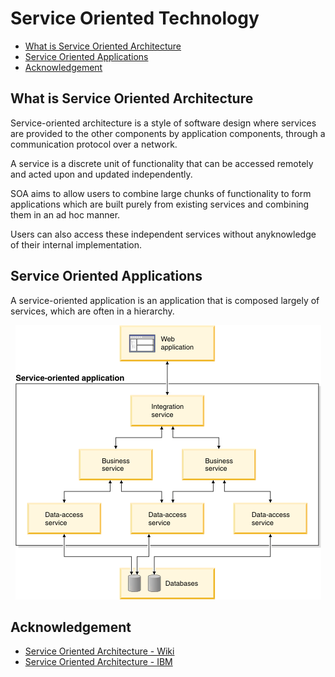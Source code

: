 # Service Oriented Technology

- [What is Service Oriented Architecture](#what-is-service-oriented-architecture)
- [Service Oriented Applications](#service-oriented-applications)
- [Acknowledgement](#acknowledgement)

## What is Service Oriented Architecture

Service-oriented architecture is a style of software design where services are provided to the other components by application components, through a communication protocol over a network.

A service is a discrete unit of functionality that can be accessed remotely and acted upon and updated independently.

SOA aims to allow users to combine large chunks of functionality to form applications which are built purely from existing services and combining them in an ad hoc manner.

Users can also access these independent services without anyknowledge of their internal implementation.

## Service Oriented Applications

A service-oriented application is an application that is composed largely of services, which are often in a hierarchy.

<p align="center">
    <img src='../img/sot.soa.gif'>
</p>

## Acknowledgement

- [Service Oriented Architecture - Wiki][Wikipedia]
- [Service Oriented Architecture - IBM][IMB]

[Wikipedia]: https://en.wikipedia.org/wiki/Service-oriented_architecture
[IMB]: https://www.ibm.com/support/knowledgecenter/en/SSMQ79_9.5.1/com.ibm.egl.pg.doc/topics/pegl_serv_overview.html
[Image]: ../img/sot.soa.gif